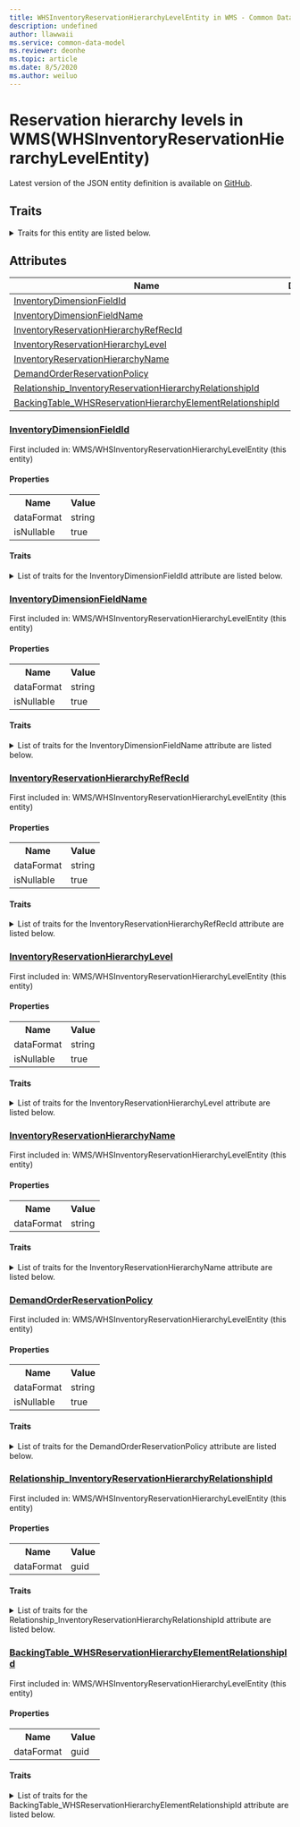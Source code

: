```yaml
---
title: WHSInventoryReservationHierarchyLevelEntity in WMS - Common Data Model | Microsoft Docs
description: undefined
author: llawwaii
ms.service: common-data-model
ms.reviewer: deonhe
ms.topic: article
ms.date: 8/5/2020
ms.author: weiluo
---
```


# Reservation hierarchy levels in WMS(WHSInventoryReservationHierarchyLevelEntity)

  
 Latest version of the JSON entity definition is available on <a href="https://github.com/Microsoft/CDM/tree/master/schemaDocuments/core/operationsCommon/Entities/SupplyChain/WMS/WHSInventoryReservationHierarchyLevelEntity.cdm.json" target="_blank">GitHub</a>.  

## Traits

<details>
<summary>Traits for this entity are listed below.  
</summary>

**is.CDM.entityVersion**  
  <table><tr><th>Parameter</th><th>Value</th><th>Data type</th><th>Explanation</th></tr><tr><td>versionNumber</td><td>"1.1"</td><td>string</td><td>semantic version number of the entity</td></tr></table>

**is.application.releaseVersion**  
  <table><tr><th>Parameter</th><th>Value</th><th>Data type</th><th>Explanation</th></tr><tr><td>releaseVersion</td><td>"10.0.13.0"</td><td>string</td><td>semantic version number of the application introducing this entity</td></tr></table>

**is.localized.displayedAs**  
  Holds the list of language specific display text for an object.  <table><tr><th>Parameter</th><th>Value</th><th>Data type</th><th>Explanation</th></tr><tr><td>localizedDisplayText</td><td><table><tr><th>languageTag</th><th>displayText</th></tr><tr><td>en</td><td>Reservation hierarchy levels</td></tr></table></td><td>entity</td><td>a reference to the constant entity holding the list of localized text</td></tr></table>

</details>

## Attributes

|Name|Description|First Included in Instance|
|---|---|---|
|[InventoryDimensionFieldId](#InventoryDimensionFieldId)||<a href="WHSInventoryReservationHierarchyLevelEntity.md" target="_blank">WMS/WHSInventoryReservationHierarchyLevelEntity</a>|
|[InventoryDimensionFieldName](#InventoryDimensionFieldName)||<a href="WHSInventoryReservationHierarchyLevelEntity.md" target="_blank">WMS/WHSInventoryReservationHierarchyLevelEntity</a>|
|[InventoryReservationHierarchyRefRecId](#InventoryReservationHierarchyRefRecId)||<a href="WHSInventoryReservationHierarchyLevelEntity.md" target="_blank">WMS/WHSInventoryReservationHierarchyLevelEntity</a>|
|[InventoryReservationHierarchyLevel](#InventoryReservationHierarchyLevel)||<a href="WHSInventoryReservationHierarchyLevelEntity.md" target="_blank">WMS/WHSInventoryReservationHierarchyLevelEntity</a>|
|[InventoryReservationHierarchyName](#InventoryReservationHierarchyName)||<a href="WHSInventoryReservationHierarchyLevelEntity.md" target="_blank">WMS/WHSInventoryReservationHierarchyLevelEntity</a>|
|[DemandOrderReservationPolicy](#DemandOrderReservationPolicy)||<a href="WHSInventoryReservationHierarchyLevelEntity.md" target="_blank">WMS/WHSInventoryReservationHierarchyLevelEntity</a>|
|[Relationship_InventoryReservationHierarchyRelationshipId](#Relationship_InventoryReservationHierarchyRelationshipId)||<a href="WHSInventoryReservationHierarchyLevelEntity.md" target="_blank">WMS/WHSInventoryReservationHierarchyLevelEntity</a>|
|[BackingTable_WHSReservationHierarchyElementRelationshipId](#BackingTable_WHSReservationHierarchyElementRelationshipId)||<a href="WHSInventoryReservationHierarchyLevelEntity.md" target="_blank">WMS/WHSInventoryReservationHierarchyLevelEntity</a>|

### <a href=#InventoryDimensionFieldId name="InventoryDimensionFieldId">InventoryDimensionFieldId</a>

First included in: WMS/WHSInventoryReservationHierarchyLevelEntity (this entity)  

#### Properties

<table><tr><th>Name</th><th>Value</th></tr><tr><td>dataFormat</td><td>string</td></tr><tr><td>isNullable</td><td>true</td></tr></table>

#### Traits

<details>
<summary>List of traits for the InventoryDimensionFieldId attribute are listed below.</summary>

**is.dataFormat.character**  
**is.dataFormat.big**  
**is.dataFormat.array**  
**is.nullable**  
The attribute value may be set to NULL.  

**is.dataFormat.character**  
**is.dataFormat.array**  
</details>

### <a href=#InventoryDimensionFieldName name="InventoryDimensionFieldName">InventoryDimensionFieldName</a>

First included in: WMS/WHSInventoryReservationHierarchyLevelEntity (this entity)  

#### Properties

<table><tr><th>Name</th><th>Value</th></tr><tr><td>dataFormat</td><td>string</td></tr><tr><td>isNullable</td><td>true</td></tr></table>

#### Traits

<details>
<summary>List of traits for the InventoryDimensionFieldName attribute are listed below.</summary>

**is.dataFormat.character**  
**is.dataFormat.big**  
**is.dataFormat.array**  
**is.nullable**  
The attribute value may be set to NULL.  

**is.dataFormat.character**  
**is.dataFormat.array**  
</details>

### <a href=#InventoryReservationHierarchyRefRecId name="InventoryReservationHierarchyRefRecId">InventoryReservationHierarchyRefRecId</a>

First included in: WMS/WHSInventoryReservationHierarchyLevelEntity (this entity)  

#### Properties

<table><tr><th>Name</th><th>Value</th></tr><tr><td>dataFormat</td><td>string</td></tr><tr><td>isNullable</td><td>true</td></tr></table>

#### Traits

<details>
<summary>List of traits for the InventoryReservationHierarchyRefRecId attribute are listed below.</summary>

**is.dataFormat.character**  
**is.dataFormat.big**  
**is.dataFormat.array**  
**is.nullable**  
The attribute value may be set to NULL.  

**is.dataFormat.character**  
**is.dataFormat.array**  
</details>

### <a href=#InventoryReservationHierarchyLevel name="InventoryReservationHierarchyLevel">InventoryReservationHierarchyLevel</a>

First included in: WMS/WHSInventoryReservationHierarchyLevelEntity (this entity)  

#### Properties

<table><tr><th>Name</th><th>Value</th></tr><tr><td>dataFormat</td><td>string</td></tr><tr><td>isNullable</td><td>true</td></tr></table>

#### Traits

<details>
<summary>List of traits for the InventoryReservationHierarchyLevel attribute are listed below.</summary>

**is.dataFormat.character**  
**is.dataFormat.big**  
**is.dataFormat.array**  
**is.nullable**  
The attribute value may be set to NULL.  

**is.dataFormat.character**  
**is.dataFormat.array**  
</details>

### <a href=#InventoryReservationHierarchyName name="InventoryReservationHierarchyName">InventoryReservationHierarchyName</a>

First included in: WMS/WHSInventoryReservationHierarchyLevelEntity (this entity)  

#### Properties

<table><tr><th>Name</th><th>Value</th></tr><tr><td>dataFormat</td><td>string</td></tr></table>

#### Traits

<details>
<summary>List of traits for the InventoryReservationHierarchyName attribute are listed below.</summary>

**is.dataFormat.character**  
**is.dataFormat.big**  
**is.dataFormat.array**  
**is.dataFormat.character**  
**is.dataFormat.array**  
</details>

### <a href=#DemandOrderReservationPolicy name="DemandOrderReservationPolicy">DemandOrderReservationPolicy</a>

First included in: WMS/WHSInventoryReservationHierarchyLevelEntity (this entity)  

#### Properties

<table><tr><th>Name</th><th>Value</th></tr><tr><td>dataFormat</td><td>string</td></tr><tr><td>isNullable</td><td>true</td></tr></table>

#### Traits

<details>
<summary>List of traits for the DemandOrderReservationPolicy attribute are listed below.</summary>

**is.dataFormat.character**  
**is.dataFormat.big**  
**is.dataFormat.array**  
**is.nullable**  
The attribute value may be set to NULL.  

**is.dataFormat.character**  
**is.dataFormat.array**  
</details>

### <a href=#Relationship_InventoryReservationHierarchyRelationshipId name="Relationship_InventoryReservationHierarchyRelationshipId">Relationship_InventoryReservationHierarchyRelationshipId</a>

First included in: WMS/WHSInventoryReservationHierarchyLevelEntity (this entity)  

#### Properties

<table><tr><th>Name</th><th>Value</th></tr><tr><td>dataFormat</td><td>guid</td></tr></table>

#### Traits

<details>
<summary>List of traits for the Relationship_InventoryReservationHierarchyRelationshipId attribute are listed below.</summary>

**is.dataFormat.character**  
**is.dataFormat.big**  
**is.dataFormat.array**  
**is.dataFormat.guid**  
**means.identity.entityId**  
**is.linkedEntity.identifier**  
Marks the attribute(s) that hold foreign key references to a linked (used as an attribute) entity. This attribute is added to the resolved entity to enumerate the referenced entities.  <table><tr><th>Parameter</th><th>Value</th><th>Data type</th><th>Explanation</th></tr><tr><td>entityReferences</td><td>empty table</td><td>entity</td><td>a reference to the constant entity holding the list of entity references</td></tr></table>

**is.dataFormat.guid**  
**is.dataFormat.character**  
**is.dataFormat.array**  
</details>

### <a href=#BackingTable_WHSReservationHierarchyElementRelationshipId name="BackingTable_WHSReservationHierarchyElementRelationshipId">BackingTable_WHSReservationHierarchyElementRelationshipId</a>

First included in: WMS/WHSInventoryReservationHierarchyLevelEntity (this entity)  

#### Properties

<table><tr><th>Name</th><th>Value</th></tr><tr><td>dataFormat</td><td>guid</td></tr></table>

#### Traits

<details>
<summary>List of traits for the BackingTable_WHSReservationHierarchyElementRelationshipId attribute are listed below.</summary>

**is.dataFormat.character**  
**is.dataFormat.big**  
**is.dataFormat.array**  
**is.dataFormat.guid**  
**means.identity.entityId**  
**is.linkedEntity.identifier**  
Marks the attribute(s) that hold foreign key references to a linked (used as an attribute) entity. This attribute is added to the resolved entity to enumerate the referenced entities.  <table><tr><th>Parameter</th><th>Value</th><th>Data type</th><th>Explanation</th></tr><tr><td>entityReferences</td><td><table><tr><th>entityReference</th><th>attributeReference</th></tr><tr><td><a href="../../../Tables/SupplyChain/Inventory/Group/WHSReservationHierarchyElement.md" target="_blank">/core/operationsCommon/Tables/SupplyChain/Inventory/Group/WHSReservationHierarchyElement.cdm.json/WHSReservationHierarchyElement</a></td><td><a href="../../../Tables/SupplyChain/Inventory/Group/WHSReservationHierarchyElement.md#RecId" target="_blank">RecId</a></td></tr></table></td><td>entity</td><td>a reference to the constant entity holding the list of entity references</td></tr></table>

**is.dataFormat.guid**  
**is.dataFormat.character**  
**is.dataFormat.array**  
</details>
